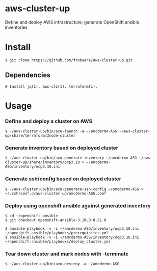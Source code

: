 # aws-cluster-up
Define and deploy AWS infrastructure; generate OpenShift ansible inventories

# Install

    $ git clone https://github.com/frobware/aws-cluster-up.git

## Dependencies

	# Install jq(1), aws-cli(1), terraform(1).
	
# Usage

### Define and deploy a cluster on AWS

    $ ~/aws-cluster-up/bin/acu-launch -a ~/amcdermo-ASG ~/aws-cluster-up/share/terraform/3node-cluster

### Generate inventory based on deployed cluster

    $ ~/aws-cluster-up/bin/acu-generate-inventory ~/amcdermo-ASG ~/aws-cluster-up/share/inventory/ocp3.10 > ~/amcdermo-ASG/inventory/ocp3.10.ini

### Generate ssh/config based on deployed cluster

	$ ~/aws-cluster-up/bin/acu-generate-ssh-config ~/amcdermo-ASG > ~/.ssh/conf.d/aws-cluster-up/amcdermo-ASG.conf

### Deploy using openshift ansible against generated inventory

    $ cd ~/openshift-ansible
	$ git checkout openshift-ansible-3.10.0-0.51.0

    $ ansible-playbook -v -i ~/amcdermo-ASG/inventory/ocp3.10.ini ~/openshift-ansible/playbooks/prerequisites.yml 
    $ ansible-playbook -v -i ~/amcdermo-ASG/inventory/ocp3.10.ini ~/openshift-ansible/playbooks/deploy_cluster.yml

### Tear down cluster and mark nodes with <INSTANCE-NAME>-terminate

    $ ~/aws-cluster-up/bin/acu-destroy -a ~/amcdermo-ASG  
